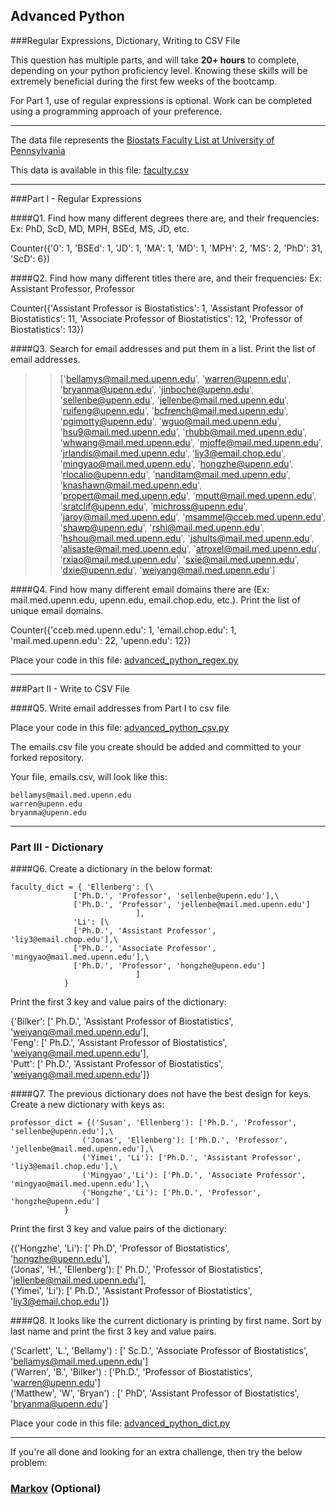 ## Advanced Python    

###Regular Expressions, Dictionary, Writing to CSV File  

This question has multiple parts, and will take **20+ hours** to complete, depending on your python proficiency level.  Knowing these skills will be extremely beneficial during the first few weeks of the bootcamp.

For Part 1, use of regular expressions is optional.  Work can be completed using a programming approach of your preference. 

---

The data file represents the [Biostats Faculty List at University of Pennsylvania](http://www.med.upenn.edu/cceb/biostat/faculty.shtml)

This data is available in this file:  [faculty.csv](python/faculty.csv)

--- 

###Part I - Regular Expressions  


####Q1. Find how many different degrees there are, and their frequencies: Ex:  PhD, ScD, MD, MPH, BSEd, MS, JD, etc.

Counter({'0': 1,
         'BSEd': 1,
         'JD': 1,
         'MA': 1,
         'MD': 1,
         'MPH': 2,
         'MS': 2,
         'PhD': 31,
         'ScD': 6})


####Q2. Find how many different titles there are, and their frequencies:  Ex:  Assistant Professor, Professor

Counter({'Assistant Professor is Biostatistics': 1,
         'Assistant Professor of Biostatistics': 11,
         'Associate Professor of Biostatistics': 12,
         'Professor of Biostatistics': 13})


####Q3. Search for email addresses and put them in a list.  Print the list of email addresses.

>> ['bellamys@mail.med.upenn.edu',
 'warren@upenn.edu',
 'bryanma@upenn.edu',
 'jinboche@upenn.edu',
 'sellenbe@upenn.edu',
 'jellenbe@mail.med.upenn.edu',
 'ruifeng@upenn.edu',
 'bcfrench@mail.med.upenn.edu',
 'pgimotty@upenn.edu',
 'wguo@mail.med.upenn.edu',
 'hsu9@mail.med.upenn.edu',
 'rhubb@mail.med.upenn.edu',
 'whwang@mail.med.upenn.edu',
 'mjoffe@mail.med.upenn.edu',
 'jrlandis@mail.med.upenn.edu',
 'liy3@email.chop.edu',
 'mingyao@mail.med.upenn.edu',
 'hongzhe@upenn.edu',
 'rlocalio@upenn.edu',
 'nanditam@mail.med.upenn.edu',
 'knashawn@mail.med.upenn.edu',
 'propert@mail.med.upenn.edu',
 'mputt@mail.med.upenn.edu',
 'sratclif@upenn.edu',
 'michross@upenn.edu',
 'jaroy@mail.med.upenn.edu',
 'msammel@cceb.med.upenn.edu',
 'shawp@upenn.edu',
 'rshi@mail.med.upenn.edu',
 'hshou@mail.med.upenn.edu',
 'jshults@mail.med.upenn.edu',
 'alisaste@mail.med.upenn.edu',
 'atroxel@mail.med.upenn.edu',
 'rxiao@mail.med.upenn.edu',
 'sxie@mail.med.upenn.edu',
 'dxie@upenn.edu',
 'weiyang@mail.med.upenn.edu']


####Q4. Find how many different email domains there are (Ex:  mail.med.upenn.edu, upenn.edu, email.chop.edu, etc.).  Print the list of unique email domains.

Counter({'cceb.med.upenn.edu': 1,
         'email.chop.edu': 1,
         'mail.med.upenn.edu': 22,
         'upenn.edu': 12})

Place your code in this file: [advanced_python_regex.py](python/advanced_python_regex.py)

---

###Part II - Write to CSV File

####Q5.  Write email addresses from Part I to csv file

Place your code in this file: [advanced_python_csv.py](python/advanced_python_csv.py)

The emails.csv file you create should be added and committed to your forked repository.

Your file, emails.csv, will look like this:
```
bellamys@mail.med.upenn.edu
warren@upenn.edu
bryanma@upenn.edu
```

---

### Part III - Dictionary

####Q6.  Create a dictionary in the below format:
```
faculty_dict = { 'Ellenberg': [\
              ['Ph.D.', 'Professor', 'sellenbe@upenn.edu'],\
              ['Ph.D.', 'Professor', 'jellenbe@mail.med.upenn.edu']
                            ],
              'Li': [\
              ['Ph.D.', 'Assistant Professor', 'liy3@email.chop.edu'],\
              ['Ph.D.', 'Associate Professor', 'mingyao@mail.med.upenn.edu'],\
              ['Ph.D.', 'Professor', 'hongzhe@upenn.edu']
                            ]
            }
```
Print the first 3 key and value pairs of the dictionary:

{'Bilker': [' Ph.D.',
  'Assistant Professor of Biostatistics',
  'weiyang@mail.med.upenn.edu'],  
 'Feng': [' Ph.D.',
  'Assistant Professor of Biostatistics',
  'weiyang@mail.med.upenn.edu'],  
 'Putt': [' Ph.D.',
  'Assistant Professor of Biostatistics',
  'weiyang@mail.med.upenn.edu']}  

####Q7.  The previous dictionary does not have the best design for keys.  Create a new dictionary with keys as:

```
professor_dict = {('Susan', 'Ellenberg'): ['Ph.D.', 'Professor', 'sellenbe@upenn.edu'],\
                ('Jonas', 'Ellenberg'): ['Ph.D.', 'Professor', 'jellenbe@mail.med.upenn.edu'],\
                ('Yimei', 'Li'): ['Ph.D.', 'Assistant Professor', 'liy3@email.chop.edu'],\
                ('Mingyao','Li'): ['Ph.D.', 'Associate Professor', 'mingyao@mail.med.upenn.edu'],\
                ('Hongzhe','Li'): ['Ph.D.', 'Professor', 'hongzhe@upenn.edu']
            }
```

Print the first 3 key and value pairs of the dictionary:

{('Hongzhe', 'Li'): [' Ph.D',
  'Professor of Biostatistics',
  'hongzhe@upenn.edu'],  
 ('Jonas', 'H.', 'Ellenberg'): [' Ph.D.',
  'Professor of Biostatistics',
  'jellenbe@mail.med.upenn.edu'],  
 ('Yimei', 'Li'): [' Ph.D.',
  'Assistant Professor of Biostatistics',
  'liy3@email.chop.edu']}  

####Q8.  It looks like the current dictionary is printing by first name.  Sort by last name and print the first 3 key and value pairs.  

('Scarlett', 'L.', 'Bellamy') : [' Sc.D.', 'Associate Professor of Biostatistics', 'bellamys@mail.med.upenn.edu']  
('Warren', 'B.', 'Bilker') : ['Ph.D.', 'Professor of Biostatistics', 'warren@upenn.edu']  
('Matthew', 'W', 'Bryan') : [' PhD', 'Assistant Professor of Biostatistics', 'bryanma@upenn.edu']  




Place your code in this file: [advanced_python_dict.py](python/advanced_python_dict.py)

--- 

If you're all done and looking for an extra challenge, then try the below problem:  

### [Markov](python/markov.py) (Optional)

